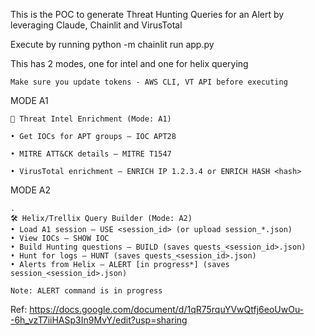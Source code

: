 This is the POC to generate Threat Hunting Queries for an Alert by leveraging Claude, Chainlit and VirusTotal

Execute by running python -m chainlit run app.py

This has 2 modes, one for intel and one for helix querying

```
Make sure you update tokens - AWS CLI, VT API before executing
```

MODE A1
```
🏹 Threat Intel Enrichment (Mode: A1)

• Get IOCs for APT groups — IOC APT28

• MITRE ATT&CK details — MITRE T1547

• VirusTotal enrichment — ENRICH IP 1.2.3.4 or ENRICH HASH <hash>
```
MODE A2

```
.
🛠️ Helix/Trellix Query Builder (Mode: A2)
• Load A1 session — USE <session_id> (or upload session_*.json)
• View IOCs — SHOW IOC
• Build Hunting questions — BUILD (saves quests_<session_id>.json)
• Hunt for logs — HUNT (saves quests_<session_id>.json)
• Alerts from Helix — ALERT [in progress*] (saves session_<session_id>.json)

Note: ALERT command is in progress
```

Ref: 
https://docs.google.com/document/d/1qR75rquYVwQtfj6eoUwOu--6h_vzT7iiHASp3In9MvY/edit?usp=sharing
